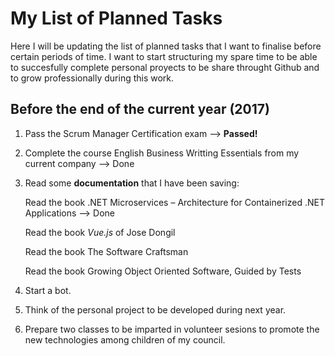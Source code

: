 # My List of Planned Tasks
Here I will be updating the list of planned tasks that I want to finalise before certain periods of time. I want to start structuring my spare time to be able to succesfully complete personal proyects to be share throught Github and to grow professionally during this work. 
## Before the end of the current year (2017)
1. Pass the Scrum Manager Certification exam --> **Passed!**

2. Complete the course English Business Writting Essentials from my current company --> Done

3. Read some **documentation** that I have been saving:

   Read the book .NET Microservices – Architecture for Containerized .NET Applications --> Done

   Read the book _Vue.js_ of Jose Dongil

   Read the book The Software Craftsman

   Read the book Growing Object Oriented Software, Guided by Tests

4. Start a bot.

5. Think of the personal project to be developed during next year.

6. Prepare two classes to be imparted in volunteer sesions to promote the new technologies among children of my council.



